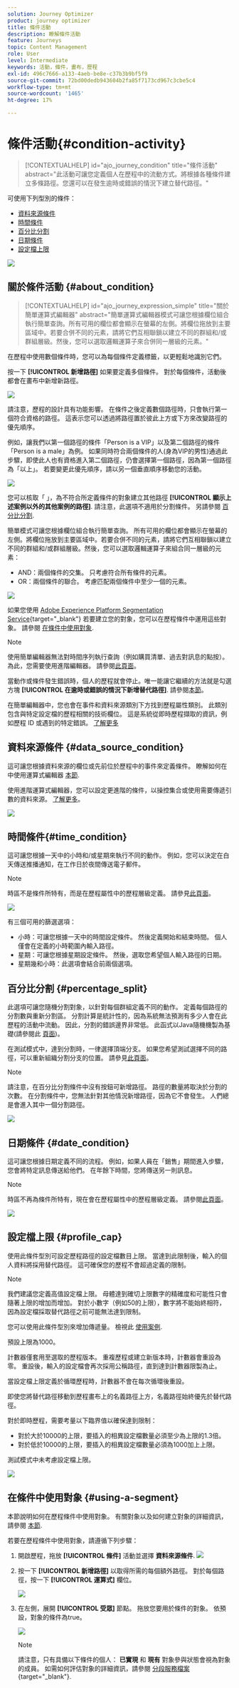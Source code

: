 ```yaml
---
solution: Journey Optimizer
product: journey optimizer
title: 條件活動
description: 瞭解條件活動
feature: Journeys
topic: Content Management
role: User
level: Intermediate
keywords: 活動，條件，畫布，歷程
exl-id: 496c7666-a133-4aeb-be8e-c37b3b9bf5f9
source-git-commit: 72bd00dedb943604b2fa85f7173cd967c3cbe5c4
workflow-type: tm+mt
source-wordcount: '1465'
ht-degree: 17%

---
```


# 條件活動{#condition-activity}

>[!CONTEXTUALHELP]
>id="ajo_journey_condition"
>title="條件活動"
>abstract="此活動可讓您定義個人在歷程中的流動方式。將根據各種條件建立多條路徑。您還可以在發生逾時或錯誤的情況下建立替代路徑。"

可使用下列型別的條件：

* [資料來源條件](#data_source_condition)
* [時間條件](#time_condition)
* [百分比分割](#percentage_split)
* [日期條件](#date_condition)
* [設定檔上限](#profile_cap)

![](assets/journey49.png)

## 關於條件活動 {#about_condition}

>[!CONTEXTUALHELP]
>id="ajo_journey_expression_simple"
>title="關於簡單運算式編輯器"
>abstract="簡單運算式編輯器模式可讓您根據欄位組合執行簡單查詢。所有可用的欄位都會顯示在螢幕的左側。將欄位拖放到主要區域中。若要合併不同的元素，請將它們互相聯鎖以建立不同的群組和/或群組層級。然後，您可以選取邏輯運算子來合併同一層級的元素。"

在歷程中使用數個條件時，您可以為每個條件定義標籤，以更輕鬆地識別它們。

按一下 **[!UICONTROL 新增路徑]** 如果要定義多個條件。 對於每個條件，活動後都會在畫布中新增新路徑。

![](assets/journey47.png)

請注意，歷程的設計具有功能影響。 在條件之後定義數個路徑時，只會執行第一個符合資格的路徑。 這表示您可以透過將路徑置於彼此上方或下方來改變路徑的優先順序。

例如，讓我們以第一個路徑的條件「Person is a VIP」以及第二個路徑的條件「Person is a male」為例。 如果同時符合兩個條件的人(身為VIP的男性)通過此步驟，即使此人也有資格進入第二個路徑，仍會選擇第一個路徑，因為第一個路徑為「以上」。 若要變更此優先順序，請以另一個垂直順序移動您的活動。

![](assets/journey48.png)

您可以核取「 」，為不符合所定義條件的對象建立其他路徑 **[!UICONTROL 顯示上述案例以外的其他案例的路徑]**. 請注意，此選項不適用於分割條件。 另請參閱 [百分比分割](#percentage_split).

簡單模式可讓您根據欄位組合執行簡單查詢。 所有可用的欄位都會顯示在螢幕的左側。將欄位拖放到主要區域中。若要合併不同的元素，請將它們互相聯鎖以建立不同的群組和/或群組層級。然後，您可以選取邏輯運算子來組合同一層級的元素：

* AND：兩個條件的交集。 只考慮符合所有條件的元素。
* OR：兩個條件的聯合。 考慮匹配兩個條件中至少一個的元素。

![](assets/journey64.png)

如果您使用 [Adobe Experience Platform Segmentation Service](https://experienceleague.adobe.com/docs/experience-platform/segmentation/home.html?lang=zh-Hant){target="_blank"} 若要建立您的對象，您可以在歷程條件中運用這些對象。 請參閱 [在條件中使用對象](../building-journeys/condition-activity.md#using-a-segment).


>[!NOTE]
>
>使用簡單編輯器無法對時間序列執行查詢（例如購買清單、過去對訊息的點按）。 為此，您需要使用進階編輯器。 請參閱[此頁面](expression/expressionadvanced.md)。

當動作或條件發生錯誤時，個人的歷程就會停止。唯一能讓它繼續的方法就是勾選方塊 **[!UICONTROL 在逾時或錯誤的情況下新增替代路徑]**. 請參閱[本節](../building-journeys/using-the-journey-designer.md#paths)。

在簡單編輯器中，您也會在事件和資料來源類別下方找到歷程屬性類別。 此類別包含與特定設定檔的歷程相關的技術欄位。 這是系統從即時歷程擷取的資訊，例如歷程 ID 或遇到的特定錯誤。 [了解更多](expression/journey-properties.md)

## 資料來源條件 {#data_source_condition}

這可讓您根據資料來源的欄位或先前位於歷程中的事件來定義條件。 瞭解如何在中使用運算式編輯器 [本節](expression/expressionadvanced.md).

使用進階運算式編輯器，您可以設定更進階的條件，以操控集合或使用需要傳遞引數的資料來源。 [了解更多](../datasource/external-data-sources.md)。

![](assets/journey50.png)

## 時間條件{#time_condition}

這可讓您根據一天中的小時和/或星期來執行不同的動作。 例如，您可以決定在白天傳送推播通知，在工作日於夜間傳送電子郵件。

>[!NOTE]
>
>時區不是條件所特有，而是在歷程屬性中的歷程層級定義。 請參見[此頁面](../building-journeys/timezone-management.md)。

![](assets/journey51.png)

有三個可用的篩選選項：

* 小時：可讓您根據一天中的時間設定條件。 然後定義開始和結束時間。 個人僅會在定義的小時範圍內輸入路徑。
* 星期：可讓您根據星期設定條件。 然後，選取您希望個人輸入路徑的日期。
* 星期幾和小時：此選項會結合前兩個選項。

## 百分比分割 {#percentage_split}

此選項可讓您隨機分割對象，以針對每個群組定義不同的動作。 定義每個路徑的分割數與重新分割區。 分割計算是統計性的，因為系統無法預測有多少人會在此歷程的活動中流動。 因此，分割的錯誤邊界非常低。 此函式以Java隨機機製為基礎(請參閱此 [頁面](https://docs.oracle.com/javase/7/docs/api/java/util/Random.html))。

在測試模式中，達到分割時，一律選擇頂端分支。 如果您希望測試選擇不同的路徑，可以重新組織分割分支的位置。 請參見[此頁面](../building-journeys/testing-the-journey.md)。

>[!NOTE]
>
>請注意，在百分比分割條件中沒有按鈕可新增路徑。 路徑的數量將取決於分割的次數。 在分割條件中，您無法針對其他情況新增路徑，因為它不會發生。 人們總是會進入其中一個分割路徑。

![](assets/journey52.png)

## 日期條件 {#date_condition}

這可讓您根據日期定義不同的流程。 例如，如果人員在「銷售」期間進入步驟，您會將特定訊息傳送給他們。 在年餘下時間，您將傳送另一則訊息。

>[!NOTE]
>
>時區不再為條件所特有，現在會在歷程屬性中的歷程層級定義。 請參閱[此頁面](../building-journeys/timezone-management.md)。

![](assets/journey53.png)

## 設定檔上限 {#profile_cap}

使用此條件型別可設定歷程路徑的設定檔數目上限。 當達到此限制後，輸入的個人資料將採用替代路徑。 這可確保您的歷程不會超過定義的限制。

>[!NOTE]
>
>我們建議您定義高值設定檔上限。 母體達到確切上限數字的精確度和可能性只會隨著上限的增加而增加。 對於小數字（例如50的上限），數字將不能始終相符，因為設定檔採取替代路徑之前可能無法達到限制。

您可以使用此條件型別來增加傳遞量。 檢視此 [使用案例](ramp-up-deliveries-uc.md).

預設上限為1000。

計數器僅套用至選取的歷程版本。 重複歷程或建立新版本時，計數器會重設為零。 重設後，輸入的設定檔會再次採用公稱路徑，直到達到計數器限製為止。

當設定檔上限定義於循環歷程時，計數器不會在每次循環後重設。

即使您將替代路徑移動到歷程畫布上的名義路徑上方，名義路徑始終優先於替代路徑。

對於即時歷程，需要考量以下臨界值以確保達到限制：

* 對於大於10000的上限，要插入的相異設定檔數量必須至少為上限的1.3倍。
* 對於低於10000的上限，要插入的相異設定檔數量必須為1000加上上限。

測試模式中未考慮設定檔上限。

![](assets/profile-cap-condition.png)

## 在條件中使用對象 {#using-a-segment}

本節說明如何在歷程條件中使用對象。 有關對象以及如何建立對象的詳細資訊，請參閱 [本節](../audience/about-audiences.md).

若要在歷程條件中使用對象，請遵循下列步驟：

1. 開啟歷程，拖放 **[!UICONTROL 條件]** 活動並選擇 **資料來源條件**.
   ![](assets/journey47.png)

1. 按一下 **[!UICONTROL 新增路徑]** 以取得所需的每個額外路徑。 對於每個路徑，按一下 **[!UICONTROL 運算式]** 欄位。

   ![](assets/segment3.png)

1. 在左側，展開 **[!UICONTROL 受眾]** 節點。 拖放您要用於條件的對象。 依預設，對象的條件為true。

   ![](assets/segment4.png)

   >[!NOTE]
   >
   >請注意，只有具備以下條件的個人： **已實現** 和 **現有** 對象參與狀態會視為對象的成員。 如需如何評估對象的詳細資訊，請參閱 [分段服務檔案](https://experienceleague.adobe.com/docs/experience-platform/segmentation/tutorials/evaluate-a-segment.html#interpret-segment-results){target="_blank"}.
